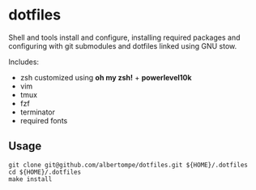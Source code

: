 # dotfiles

Shell and tools install and configure, installing required packages and configuring with git submodules and dotfiles linked using GNU stow.

Includes:
- zsh customized using **oh my zsh!** + **powerlevel10k**
- vim
- tmux
- fzf
- terminator
- required fonts

## Usage

```shell
git clone git@github.com/albertompe/dotfiles.git ${HOME}/.dotfiles
cd ${HOME}/.dotfiles
make install
